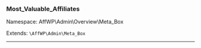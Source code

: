 ### Most_Valuable_Affiliates

Namespace: AffWP\Admin\Overview\Meta_Box

Extends: `\AffWP\Admin\Meta_Box`

----

